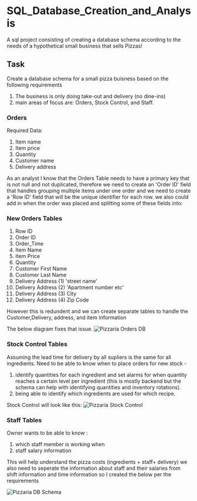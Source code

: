 # SQL_Database_Creation_and_Analysis
A sql project consisting of creating a database schema according to the needs of a hypothetical small business that sells Pizzas! 

## Task
Create a database schema for a small pizza buisness based on the following requirements
1. The business is only doing take-out and delivery (no dine-ins)
2. main areas of focus are: Orders, Stock Control, and Staff.

### Orders
Required Data:
1. Item name
2. Item price
3. Quantity
4. Customer name
5. Delivery address

As an analyst I know that the Orders Table needs to have a primary key that is not null and not duplicated, therefore we need to create an 'Order ID' field
that handles grouping multiple items under one order and we need to create a 'Row ID' field that will be the unique identifier for each row. we also could add in when the order was placed and splitting some of these fields into:

### New Orders Tables
1. Row ID
2. Order ID
3. Order_Time
4. Item Name
5. Item Price
6. Quantity
7. Customer First Name
8. Customer Last Name
9. Delivery Address (1) 'street name'
10. Delivery Address (2) 'Apartment number etc'
11. Delivery Address (3) City
12. Delivery Address (4) Zip Code

However this is redundent and we can create separate tables to handle the Customer,Delivery, address, and item Information

The below diagram fixes that issue.
![Pizzaria Orders DB](https://github.com/user-attachments/assets/2ea10ccd-90f0-4398-b596-69946ab1425a)

### Stock Control Tables
Assuming the lead time for delivery by all supliers is the same for all ingredients.
Need to be able to know when to place orders for new stock - 

1. identify quantities for each ingredient and set alarms for when quantity reaches a certain level per ingredient (this is mostly backend but the schema can help with identifying quantities and inventory rotations).
2. being able to identify which ingredients are used for which recipe.


Stock Control will look like this:
![Pizzaria Stock Control](https://github.com/user-attachments/assets/1bc544ee-ffed-486b-abee-1e14ba588779)




### Staff Tables
Owner wants to be able to know : 
1. which staff member is working when
2. staff salary information


This will help understand the pizza costs (ingredients + staff+ delivery)
we also need to seperate the information about staff and their salaries from shift information and time information so I created the below per the requirements

![Pizzaria DB Schema](https://github.com/user-attachments/assets/a695ea47-028f-428e-a8a0-9775bed9645e)


